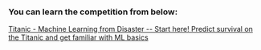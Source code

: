 ### You can learn the competition from below: 
[Titanic - Machine Learning from Disaster  --  Start here! Predict survival on the Titanic and get familiar with ML basics](https://www.kaggle.com/c/titanic/leaderboard#score)     
